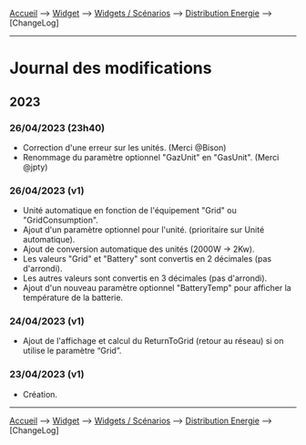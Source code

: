 <a href="{{site.url}}/documentation">Accueil</a> --> <a href="{{site.url}}/documentation/{{site.widget}}">Widget</a> --> <a href="{{site.url}}/documentation/{{site.widget}}/fr_FR/widget_scenario">Widgets / Scénarios</a> --> <a href="{{site.url}}/documentation/{{site.widget}}/fr_FR/widget_scenario/distribution_energie">Distribution Energie</a> --> [ChangeLog]

--------------------

# Journal des modifications

     
## 2023

### 26/04/2023 (23h40)
  - Correction d'une erreur sur les unités. (Merci @Bison)
  - Renommage du paramètre optionnel "GazUnit" en "GasUnit". (Merci @jpty)

### 26/04/2023 (v1)
  - Unité automatique en fonction de l'équipement "Grid" ou "GridConsumption".
  - Ajout d'un paramètre optionnel pour l'unité. (prioritaire sur Unité automatique).
  - Ajout de conversion automatique des unités (2000W -> 2Kw).
  - Les valeurs "Grid" et "Battery" sont convertis en 2 décimales (pas d'arrondi).
  - Les autres valeurs sont convertis en 3 décimales (pas d'arrondi).
  - Ajout d'un nouveau paramètre optionnel "BatteryTemp" pour afficher la température de la batterie.

### 24/04/2023 (v1)
  - Ajout de l'affichage et calcul du ReturnToGrid (retour au réseau) si on utilise le paramètre “Grid”.

### 23/04/2023 (v1)
  - Création.









-------------------------------

<a href="{{site.url}}/documentation">Accueil</a> --> <a href="{{site.url}}/documentation/{{site.widget}}">Widget</a> --> <a href="{{site.url}}/documentation/{{site.widget}}/fr_FR/widget_scenario">Widgets / Scénarios</a> --> <a href="{{site.url}}/documentation/{{site.widget}}/fr_FR/widget_scenario/distribution_energie">Distribution Energie</a> --> [ChangeLog]